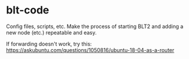 # blt-code
Config files, scripts, etc. Make the process of starting BLT2 and adding a new node (etc.) repeatable and easy.


If forwarding doesn't work, try this: https://askubuntu.com/questions/1050816/ubuntu-18-04-as-a-router
